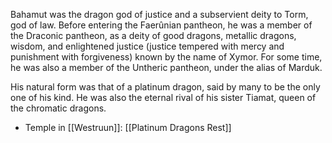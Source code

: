 Bahamut was the dragon god of justice and a subservient deity to Torm, god of law. Before entering the Faerûnian pantheon, he was a member of the Draconic pantheon, as a deity of good dragons, metallic dragons, wisdom, and enlightened justice (justice tempered with mercy and punishment with forgiveness) known by the name of Xymor. For some time, he was also a member of the Untheric pantheon, under the alias of Marduk.

His natural form was that of a platinum dragon, said by many to be the only one of his kind. He was also the eternal rival of his sister Tiamat, queen of the chromatic dragons.

- Temple in [[Westruun]]: [[Platinum Dragons Rest]]